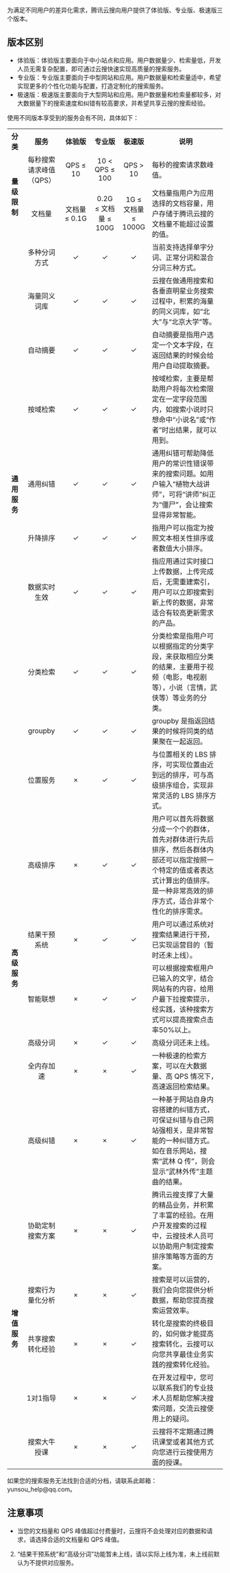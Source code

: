 为满足不同用户的差异化需求，腾讯云搜向用户提供了体验版、专业版、极速版三个版本。

## 版本区别
- 体验版：体验版主要面向于中小站点和应用。用户数据量少、检索量低，开发人员无需复杂配置，即可通过云搜快速实现高质量的搜索服务。
- 专业版：专业版主要面向于中型网站和应用。用户数据量和检索量适中，希望实现更多的个性化功能与配置，打造定制化的搜索服务。
- 极速版：极速版主要面向于大型网站和应用。用户数据量和检索量都较多，对大数据量下的搜索速度和纠错有较高要求，并希望共享云搜的搜索经验。

使用不同版本享受到的服务会有不同，具体如下：

<table>
	<tbody>
		<tr>
			<th><strong>分类</strong></th>
			<th><strong>服务</strong></th>
			<th width="14%"><strong>体验版</strong></th>
      <th width="13%"><strong>专业版</strong></th>
			<th width="13%"><strong>极速版</strong></th>
			<th><strong>说明</strong></th>
		</tr>
		<tr>
			<td rowspan="2" style="text-align: center;"><strong>量级限制</strong></td>
			<td style="text-align: center;">每秒搜索请求峰值（QPS）</td>
			<td style="text-align: center;">QPS ≤ 10</td>
			<td style="text-align: center;">10 < QPS ≤ 100</td>
			<td style="text-align: center;">QPS > 10</td>
			<td>每秒的搜索请求数峰值。</td>
		</tr>
		<tr>
			<td style="text-align: center;">文档量</td>
			<td style="text-align: center;">文档量 ≤ 0.1G</td>
			<td style="text-align: center;">0.2G ≤ 文档量 ≤ 100G</td>
			<td style="text-align: center;">1G ≤ 文档量 ≤ 1000G</td>
			<td>文档量指用户为应用选择的文档容量，用户存储于腾讯云搜的文档量不能超过设置的值。</td>
		</tr>
				<tr>
			<td rowspan="9" style="text-align: center;"><strong>通用服务</strong></td>
			<td style="text-align: center;">多种分词方式</td>
			<td style="text-align: center;">&#10003;</td>
			<td style="text-align: center;">&#10003;</td>
			<td style="text-align: center;">&#10003;</td>
			<td >当前支持选择单字分词、正常分词和混合分词三种方式。</td>
		</tr>
						<tr>
			<td style="text-align: center;">海量同义词库</td>
			<td style="text-align: center;">&#10003;</td>
			<td style="text-align: center;">&#10003;</td>
			<td style="text-align: center;">&#10003;</td>
			<td >云搜在做通用搜索和各垂直明星业务搜索过程中，积累的海量的同义词库，如“北大”与“北京大学”等。</td>
		</tr>
						<tr>
			<td style="text-align: center;">自动摘要</td>
			<td style="text-align: center;">&#10003;</td>
			<td style="text-align: center;">&#10003;</td>
			<td style="text-align: center;">&#10003;</td>
			<td >自动摘要是指用户选定一个文本字段，在返回结果的时候会给用户自动提取摘要。</td>
		</tr>
						<tr>
			<td style="text-align: center;">按域检索</td>
			<td style="text-align: center;">&#10003;</td>
			<td style="text-align: center;">&#10003;</td>
			<td style="text-align: center;">&#10003;</td>
			<td >按域检索，主要是帮助用户将每次检索限定在一定字段范围内，如搜索小说时只想命中“小说名”或“作者”时出结果，就可以用到。</td>
				</tr>
						<tr>
			<td style="text-align: center;">通用纠错</td>
			<td style="text-align: center;">&#10003;</td>
			<td style="text-align: center;">&#10003;</td>
			<td style="text-align: center;">&#10003;</td>
			<td >通用纠错可帮助降低用户的常识性错误带来的搜索问题。如用户输入“植物大战讲师”，可将“讲师”纠正为“僵尸”，会让搜索显得非常智能。</td>
				</tr>
						<tr>
			<td style="text-align: center;">升降排序</td>
			<td style="text-align: center;">&#10003;</td>
			<td style="text-align: center;">&#10003;</td>
			<td style="text-align: center;">&#10003;</td>
			<td >指用户可以指定为按照文本相关性排序或者数值大小排序。</td>
				</tr>
						<tr>
			<td style="text-align: center;">数据实时生效</td>
			<td style="text-align: center;">&#10003;</td>
			<td style="text-align: center;">&#10003;</td>
			<td style="text-align: center;">&#10003;</td>
			<td >指应用通过实时接口上传数据，上传完成后，无需重建索引，用户可以立即搜索到新上传的数据，非常适合有较高更新需求的产品。</td>
				</tr>
<tr>
			<td style="text-align: center;">分类检索</td>
			<td style="text-align: center;">&#10003;</td>
			<td style="text-align: center;">&#10003;</td>
			<td style="text-align: center;">&#10003;</td>
			<td >分类检索是指用户可以根据指定的分类字段，来获取相应分类的结果，主要用于视频（电影，电视剧等），小说（言情，武侠等）等业务的分类。</td>
				</tr>
			<tr>
			<td style="text-align: center;">groupby</td>
			<td style="text-align: center;">&#10003;</td>
			<td style="text-align: center;">&#10003;</td>
			<td style="text-align: center;">&#10003;</td>
			<td >groupby 是指返回结果的时候将同类的结果聚在一起返回。</td>
				</tr>
				<tr>
			<td rowspan="7" style="text-align: center;"><strong>高级服务</strong></td>
			<td style="text-align: center;">位置服务</td>
			<td style="text-align: center;">×</td>
			<td style="text-align: center;">&#10003;</td>
			<td style="text-align: center;">&#10003;</td>
			<td >与位置相关的 LBS 排序，可实现位置由近到远的排序，可与高级排序组合，实现非常灵活的 LBS 排序方式。</td>
		</tr>
				<tr>
			<td style="text-align: center;">高级排序</td>
			<td style="text-align: center;">×</td>
			<td style="text-align: center;">&#10003;</td>
			<td style="text-align: center;">&#10003;</td>
			<td >用户可以首先将数据分成一个个的群体，首先对群体进行先后排序，然后各群体内部还可以指定按照一个特定的值或者表达式计算出的值排序。是一种非常高效的排序方式，适合非常个性化的排序需求。</td>
		</tr>
						<tr>
			<td style="text-align: center;">结果干预系统</td>
			<td style="text-align: center;">×</td>
			<td style="text-align: center;">&#10003;</td>
			<td style="text-align: center;">&#10003;</td>
			<td >用户可以通过系统对搜索结果进行干预，已实现运营目的（暂时还未上线）。</td>
		</tr>
						<tr>
			<td style="text-align: center;">智能联想</td>
			<td style="text-align: center;">×</td>
			<td style="text-align: center;">&#10003;</td>
			<td style="text-align: center;">&#10003;</td>
			<td >可以根据搜索框用户已输入的文字，结合网站有的内容，给用户最下拉搜索提示，经实践，该种搜索方式可以提高搜索点击率50%以上。</td>
		</tr>
								<tr>
			<td style="text-align: center;">高级分词</td>
			<td style="text-align: center;">×</td>
			<td style="text-align: center;">&#10003;</td>
			<td style="text-align: center;">&#10003;</td>
			<td >高级分词还未上线。</td>
		</tr>
			<tr>
			<td style="text-align: center;">全内存加速</td>
			<td style="text-align: center;">×</td>
			<td style="text-align: center;">×</td>
			<td style="text-align: center;">&#10003;</td>
			<td >一种极速的检索方案，可以在大数据量、高 QPS 情况下，高速返回检索结果。</td>
		</tr>
					<tr>
			<td style="text-align: center;">高级纠错</td>
			<td style="text-align: center;">×</td>
			<td style="text-align: center;">×</td>
			<td style="text-align: center;">&#10003;</td>
			<td >一种基于网站自身内容搭建的纠错方式，可保证纠错与自己网站强相关，是非常智能的一种纠错方式。如在音乐网站，搜索“武林 Q 传”，则会显示“武林外传”主题曲的结果。</td>
		</tr>
						<tr>
			<td rowspan="6" style="text-align: center;"><strong>增值服务</strong></td>
			<td style="text-align: center;">协助定制搜索方案</td>
			<td style="text-align: center;">×</td>
			<td style="text-align: center;">×</td>
			<td style="text-align: center;">&#10003;</td>
			<td >腾讯云搜支撑了大量的精品业务，并积累了丰富的经验。在用户开发搜索的过程中，云搜技术人员可以协助用户制定搜索排序策略等方面的方案。</td>
		</tr>
								<tr>
			<td style="text-align: center;">搜索行为量化分析</td>
			<td style="text-align: center;">×</td>
			<td style="text-align: center;">×</td>
			<td style="text-align: center;">&#10003;</td>
			<td >搜索是可以运营的，我们会向您提供分析数据，帮助您提高搜索运营效率。</td>
		</tr>
									<tr>
			<td style="text-align: center;">共享搜索转化经验</td>
			<td style="text-align: center;">×</td>
			<td style="text-align: center;">×</td>
			<td style="text-align: center;">&#10003;</td>
			<td >转化是搜索的终极目的，如何做才能提高搜索转化，云搜可以向您共享最佳业务实践的搜索转化经验。</td>
		</tr>	
											<tr>
			<td style="text-align: center;">1对1指导</td>
			<td style="text-align: center;">×</td>
			<td style="text-align: center;">×</td>
			<td style="text-align: center;">&#10003;</td>
			<td >在开发过程中，您可以联系我们的专业技术人员帮助您解决搜索问题，交流云搜使用上的疑问。</td>
		</tr>	
													<tr>
			<td style="text-align: center;">搜索大牛授课</td>
			<td style="text-align: center;">×</td>
			<td style="text-align: center;">×</td>
			<td style="text-align: center;">&#10003;</td>
			<td >云搜将不定期通过腾讯课堂或者其他方式向您进行云搜使用方面的授课。</td>
		</tr>		
	</tbody>
</table>
如果您的搜索服务无法找到合适的分档，请联系此邮箱：yunsou_help@qq.com。

## 注意事项
- 当您的文档量和 QPS 峰值超过付费量时，云搜将不会处理对应的数据和请求，请选择合适的文档量和 QPS 峰值。
2. “结果干预系统”和“高级分词”功能暂未上线，请以实际上线为准，未上线前默认为不提供对应服务。
